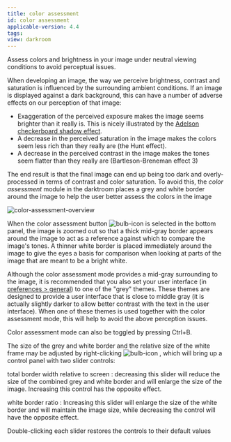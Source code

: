 ```yaml
---
title: color assessment
id: color assessment
applicable-version: 4.4
tags: 
view: darkroom
---
```


Assess colors and brightness in your image under neutral viewing conditions to avoid perceptual issues.

When developing an image, the way we perceive brightness, contrast and saturation is influenced by the surrounding ambient conditions. If an image is displayed against a dark background, this can have a number of adverse effects on our perception of that image:

- Exaggeration of the perceived exposure makes the image seems brighter than it really is. This is nicely illustrated by the [Adelson checkerboard shadow effect](https://en.wikipedia.org/wiki/Checker_shadow_illusion).
- A decrease in the perceived saturation in the image makes the colors seem less rich than they really are (the Hunt effect).
- A decrease in the perceived contrast in the image makes the tones seem flatter than they really are (Bartleson-Breneman effect 3)

The end result is that the final image can end up being too dark and overly-processed in terms of contrast and color saturation. To avoid this, the _color assessment_ module in the darktroom places a grey and white border around the image to help the user better assess the colors in the image

![color-assessment-overview](./color-assessment/color-assessment-overview.png#w75)

When the color assessment button ![bulb-icon](./color-assessment/bulb-icon.png#icon) is selected in the bottom panel, the image is zoomed out so that a thick mid-gray border appears around the image to act as a reference against which to compare the image's tones. A thinner white border is placed immediately around the image to give the eyes a basis for comparison when looking at parts of the image that are meant to be a bright white.

Although the color assessment mode provides a mid-gray surrounding to the image, it is recommended that you also set your user interface (in [preferences > general](../../../preferences-settings/general.md)) to one of the "grey" themes. These themes are designed to provide a user interface that is close to middle gray (it is actually slightly darker to allow better contrast with the text in the user interface). When one of these themes is used together with the color assessment mode, this will help to avoid the above perception issues.

Color assessment mode can also be toggled by pressing Ctrl+B.

The size of the grey and white border and the relative size of the white frame may be adjusted by right-clicking ![bulb-icon](./color-assessment/bulb-icon.png#icon) , which will bring up a control panel with two slider controls:


total border width relative to screen
: decreasing this slider will reduce the size of the combined grey and white border and will enlarge the size of the image. Increasing this control has the opposite effect.

white border ratio
: Increasing this slider will enlarge the size of the white border and will maintain the image size, while decreasing the control will have the opposite effect.


Double-clicking each slider restores the controls to their default values
